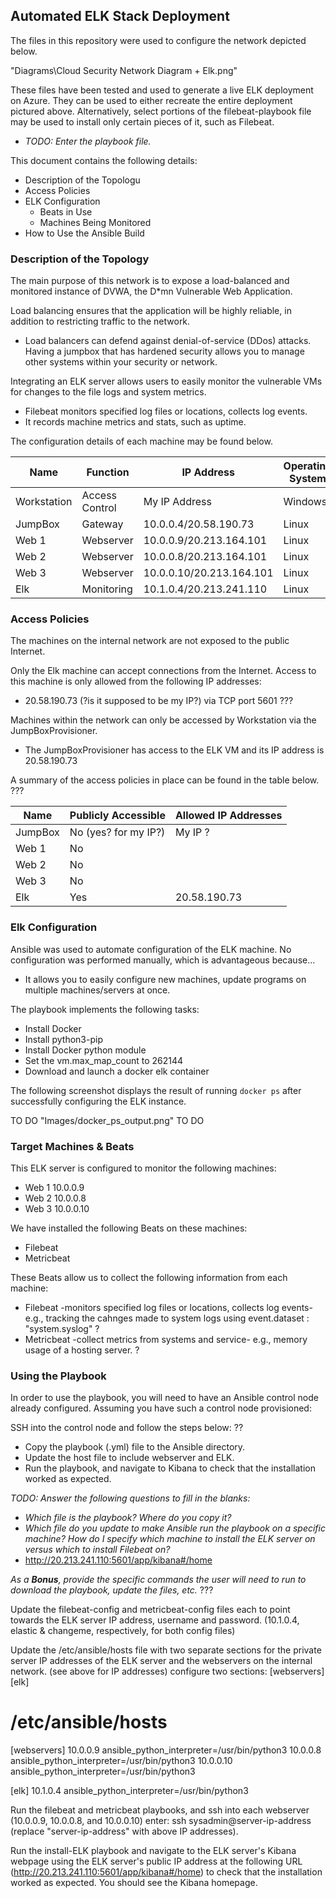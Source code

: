 ## Automated ELK Stack Deployment

The files in this repository were used to configure the network depicted below.

"Diagrams\Cloud Security Network Diagram + Elk.png"

These files have been tested and used to generate a live ELK deployment on Azure. They can be used to either recreate the entire deployment pictured above. Alternatively, select portions of the filebeat-playbook file may be used to install only certain pieces of it, such as Filebeat.

  - _TODO: Enter the playbook file._

This document contains the following details:
- Description of the Topologu
- Access Policies
- ELK Configuration
  - Beats in Use
  - Machines Being Monitored
- How to Use the Ansible Build


### Description of the Topology

The main purpose of this network is to expose a load-balanced and monitored instance of DVWA, the D*mn Vulnerable Web Application.

Load balancing ensures that the application will be highly reliable, in addition to restricting traffic to the network.

- Load balancers can defend against denial-of-service (DDos) attacks. Having a jumpbox that has hardened security allows you to manage other systems within your security or network.

Integrating an ELK server allows users to easily monitor the vulnerable VMs for changes to the file logs and system metrics.
- Filebeat monitors specified log files or locations, collects log events.
- It records machine metrics and stats, such as uptime.

The configuration details of each machine may be found below.

| Name        | Function      | IP Address              | Operating System  |
|-------------|---------------|-------------------------|-------------------|
| Workstation | Access Control| My IP Address           | Windows           |
| JumpBox     | Gateway       | 10.0.0.4/20.58.190.73   | Linux             |
| Web 1       | Webserver     | 10.0.0.9/20.213.164.101 | Linux             |
| Web 2       | Webserver     | 10.0.0.8/20.213.164.101 | Linux             |
| Web 3       | Webserver     | 10.0.0.10/20.213.164.101| Linux             |
| Elk         | Monitoring    | 10.1.0.4/20.213.241.110 | Linux             |

### Access Policies

The machines on the internal network are not exposed to the public Internet. 

Only the Elk machine can accept connections from the Internet. Access to this machine is only allowed from the following IP addresses:
- 20.58.190.73 (?is it supposed to be my IP?) via TCP port 5601 ???

Machines within the network can only be accessed by Workstation via the JumpBoxProvisioner.
- The JumpBoxProvisioner has access to the ELK VM and its IP address is 20.58.190.73

A summary of the access policies in place can be found in the table below. ???

| Name     | Publicly Accessible | Allowed IP Addresses    |
|----------|---------------------|-------------------------|
| JumpBox  | No (yes? for my IP?)| My IP ?                 | 
| Web 1    | No                  |                         | 
| Web 2    | No                  |                         | 
| Web 3    | No                  |                         | 
| Elk      | Yes                 | 20.58.190.73            | 

### Elk Configuration

Ansible was used to automate configuration of the ELK machine. No configuration was performed manually, which is advantageous because...
- It allows you to easily configure new machines, update programs on multiple machines/servers at once.

The playbook implements the following tasks:
- Install Docker
- Install python3-pip
- Install Docker python module
- Set the vm.max_map_count to 262144
- Download and launch a docker elk container

The following screenshot displays the result of running `docker ps` after successfully configuring the ELK instance.

TO DO "Images/docker_ps_output.png" TO DO

### Target Machines & Beats
This ELK server is configured to monitor the following machines:
- Web 1 10.0.0.9 
- Web 2 10.0.0.8
- Web 3 10.0.0.10

We have installed the following Beats on these machines:
- Filebeat 
- Metricbeat

These Beats allow us to collect the following information from each machine:
- Filebeat -monitors specified log files or locations, collects log events- e.g., tracking the cahnges made to system logs using event.dataset : "system.syslog" ?
- Metricbeat -collect metrics from systems and service- e.g., memory usage of a hosting server. ?


### Using the Playbook
In order to use the playbook, you will need to have an Ansible control node already configured. Assuming you have such a control node provisioned: 

SSH into the control node and follow the steps below: ??
- Copy the playbook (.yml) file to the Ansible directory. 
- Update the host file to include webserver and ELK.
- Run the playbook, and navigate to Kibana to check that the installation worked as expected.

_TODO: Answer the following questions to fill in the blanks:_
- _Which file is the playbook? Where do you copy it?_
- _Which file do you update to make Ansible run the playbook on a specific machine? How do I specify which machine to install the ELK server on versus which to install Filebeat on?_
- http://20.213.241.110:5601/app/kibana#/home

_As a **Bonus**, provide the specific commands the user will need to run to download the playbook, update the files, etc._ ???

Update the filebeat-config and metricbeat-config files each to point towards the ELK server IP address, username and password. (10.1.0.4, elastic & changeme, respectively, for both config files)

Update the /etc/ansible/hosts file with two separate sections for the private server IP addresses of the ELK server and the webservers on the internal network. (see above for IP addresses) configure two sections: [webservers] [elk]

# /etc/ansible/hosts
 [webservers]
 10.0.0.9 ansible_python_interpreter=/usr/bin/python3
 10.0.0.8 ansible_python_interpreter=/usr/bin/python3
 10.0.0.10 ansible_python_interpreter=/usr/bin/python3

 [elk]
 10.1.0.4 ansible_python_interpreter=/usr/bin/python3

Run the filebeat and metricbeat playbooks, and ssh into each webserver (10.0.0.9, 10.0.0.8, and 10.0.0.10)
enter: ssh sysadmin@server-ip-address (replace "server-ip-address" with above IP addresses).

Run the install-ELK playbook and navigate to the ELK server's Kibana webpage using the ELK server's public IP address at the following URL (http://20.213.241.110:5601/app/kibana#/home) to check that the installation worked as expected. You should see the Kibana homepage.